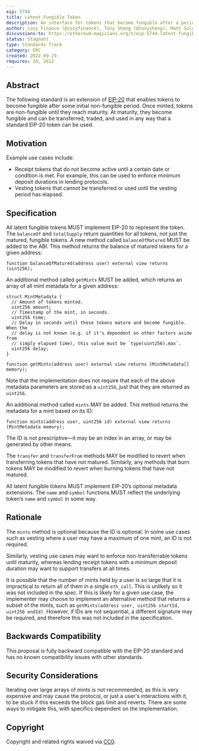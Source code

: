 ```yaml
---
eip: 5744
title: Latent Fungible Token
description: An interface for tokens that become fungible after a period of time.
author: Cozy Finance (@cozyfinance), Tony Sheng (@tonysheng), Matt Solomon (@mds1), David Laprade (@davidlaprade), Payom Dousti (@payomdousti), Chad Fleming (@chad-js), Franz Chen (@Dendrimer)
discussions-to: https://ethereum-magicians.org/t/eip-5744-latent-fungible-token/11111
status: Stagnant
type: Standards Track
category: ERC
created: 2022-09-29
requires: 20, 2612
---
```


## Abstract

The following standard is an extension of [EIP-20](./erc-20.md) that enables tokens to become fungible after some initial non-fungible period.
Once minted, tokens are non-fungible until they reach maturity.
At maturity, they become fungible and can be transferred, traded, and used in any way that a standard EIP-20 token can be used.

## Motivation

Example use cases include:

- Receipt tokens that do not become active until a certain date or condition is met. For example, this can be used to enforce minimum deposit durations in lending protocols.
- Vesting tokens that cannot be transferred or used until the vesting period has elapsed.

## Specification

All latent fungible tokens MUST implement EIP-20 to represent the token.
The `balanceOf` and `totalSupply` return quantities for all tokens, not just the matured, fungible tokens.
A new method called `balanceOfMatured` MUST be added to the ABI.
This method returns the balance of matured tokens for a given address:

```solidity
function balanceOfMatured(address user) external view returns (uint256);
```

An additional method called `getMints` MUST be added, which returns an array of all mint metadata for a given address:

```solidity
struct MintMetadata {
  // Amount of tokens minted.
  uint256 amount;
  // Timestamp of the mint, in seconds.
  uint256 time;
  // Delay in seconds until these tokens mature and become fungible. When the
  // delay is not known (e.g. if it's dependent on other factors aside from
  // simply elapsed time), this value must be `type(uint256).max`.
  uint256 delay;
}

function getMints(address user) external view returns (MintMetadata[] memory);
```

Note that the implementation does not require that each of the above metadata parameters are stored as a `uint256`, just that they are returned as `uint256`.

An additional method called `mints` MAY be added.
This method returns the metadata for a mint based on its ID:

```solidity
function mints(address user, uint256 id) external view returns (MintMetadata memory);
```

The ID is not prescriptive—it may be an index in an array, or may be generated by other means.

The `transfer` and `transferFrom` methods MAY be modified to revert when transferring tokens that have not matured.
Similarly, any methods that burn tokens MAY be modified to revert when burning tokens that have not matured.

All latent fungible tokens MUST implement EIP-20’s optional metadata extensions.
The `name` and `symbol` functions MUST reflect the underlying token’s `name` and `symbol` in some way.

## Rationale

The `mints` method is optional because the ID is optional. In some use cases such as vesting where a user may have a maximum of one mint, an ID is not required.

Similarly, vesting use cases may want to enforce non-transferrable tokens until maturity, whereas lending receipt tokens with a minimum deposit duration may want to support transfers at all times.

It is possible that the number of mints held by a user is so large that it is impractical to return all of them in a single `eth_call`.
This is unlikely so it was not included in the spec.
If this is likely for a given use case, the implementer may choose to implement an alternative method that returns a subset of the mints, such as `getMints(address user, uint256 startId, uint256 endId)`.
However, if IDs are not sequential, a different signature may be required, and therefore this was not included in the specification.

## Backwards Compatibility

This proposal is fully backward compatible with the EIP-20 standard and has no known compatibility issues with other standards.

## Security Considerations

Iterating over large arrays of mints is not recommended, as this is very expensive and may cause the protocol, or just a user's interactions with it, to be stuck if this exceeds the block gas limit and reverts. There are some ways to mitigate this, with specifics dependent on the implementation.

## Copyright

Copyright and related rights waived via [CC0](../LICENSE.md).
